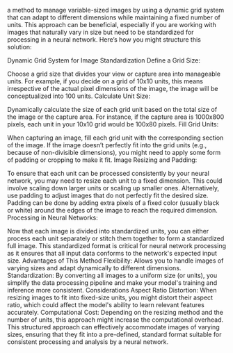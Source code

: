 a method to manage variable-sized images by using a dynamic grid system that can adapt to different dimensions while maintaining a fixed number of units. This approach can be beneficial, especially if you are working with images that naturally vary in size but need to be standardized for processing in a neural network. Here’s how you might structure this solution:

Dynamic Grid System for Image Standardization
Define a Grid Size:

Choose a grid size that divides your view or capture area into manageable units. For example, if you decide on a grid of 10x10 units, this means irrespective of the actual pixel dimensions of the image, the image will be conceptualized into 100 units.
Calculate Unit Size:

Dynamically calculate the size of each grid unit based on the total size of the image or the capture area. For instance, if the capture area is 1000x800 pixels, each unit in your 10x10 grid would be 100x80 pixels.
Fill Grid Units:

When capturing an image, fill each grid unit with the corresponding section of the image. If the image doesn’t perfectly fit into the grid units (e.g., because of non-divisible dimensions), you might need to apply some form of padding or cropping to make it fit.
Image Resizing and Padding:

To ensure that each unit can be processed consistently by your neural network, you may need to resize each unit to a fixed dimension. This could involve scaling down larger units or scaling up smaller ones.
Alternatively, use padding to adjust images that do not perfectly fit the desired size. Padding can be done by adding extra pixels of a fixed color (usually black or white) around the edges of the image to reach the required dimension.
Processing in Neural Networks:

Now that each image is divided into standardized units, you can either process each unit separately or stitch them together to form a standardized full image. This standardized format is critical for neural network processing as it ensures that all input data conforms to the network's expected input size.
Advantages of This Method
Flexibility: Allows you to handle images of varying sizes and adapt dynamically to different dimensions.
Standardization: By converting all images to a uniform size (or units), you simplify the data processing pipeline and make your model's training and inference more consistent.
Considerations
Aspect Ratio Distortion: When resizing images to fit into fixed-size units, you might distort their aspect ratio, which could affect the model's ability to learn relevant features accurately.
Computational Cost: Depending on the resizing method and the number of units, this approach might increase the computational overhead.
This structured approach can effectively accommodate images of varying sizes, ensuring that they fit into a pre-defined, standard format suitable for consistent processing and analysis by a neural network.